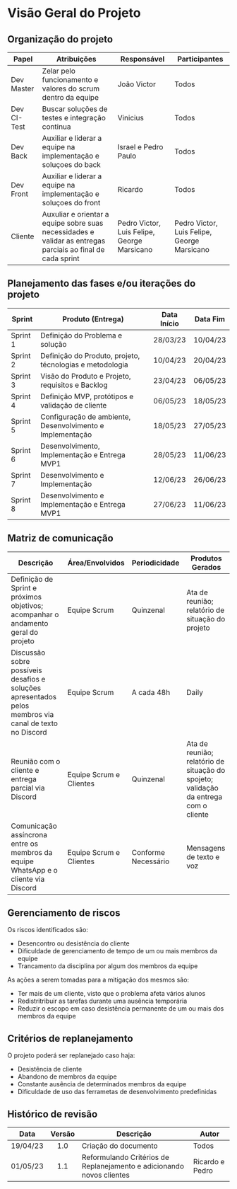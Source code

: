 # Visão Geral do Projeto

## Organização do projeto
| Papel       | Atribuições                                                                                                 | Responsável                                 | Participantes                               |
| ----------- | ----------------------------------------------------------------------------------------------------------- | ------------------------------------------- | ------------------------------------------- |
| Dev Master  | Zelar pelo funcionamento e valores do scrum dentro da equipe                                                | João Victor                                 | Todos                                       |
| Dev CI-Test | Buscar soluções de testes e integração continua                                                             | Vinicius                                    | Todos                                       |
| Dev Back    | Auxiliar e liderar a equipe na implementação e soluçoes do back                                             | Israel e Pedro Paulo                        | Todos                                       |
| Dev Front   | Auxiliar e liderar a equipe na implementação e soluçoes do front                                            | Ricardo                                     | Todos                                       |
| Cliente     | Auxuliar e orientar a equipe sobre suas necessidades e validar as entregas parciais ao final de cada sprint | Pedro Victor, Luis Felipe, George Marsicano | Pedro Victor, Luis Felipe, George Marsicano |


## Planejamento das fases e/ou iterações do projeto
| Sprint   | Produto (Entrega)                                         | Data Início | Data Fim |
| -------- | --------------------------------------------------------- | :---------: | :------: |
| Sprint 1 | Definição do Problema e solução                           |  28/03/23   | 10/04/23 |
| Sprint 2 | Definição do Produto, projeto, técnologias e metodologia  |  10/04/23   | 20/04/23 |
| Sprint 3 | Visão do Produto e Projeto, requisitos e Backlog          |  23/04/23   | 06/05/23 |
| Sprint 4 | Definição MVP, protótipos e validação de cliente          |  06/05/23   | 18/05/23 |
| Sprint 5 | Configuração de ambiente, Desenvolvimento e Implementação |  18/05/23   | 27/05/23 |
| Sprint 6 | Desenvolvimento, Implementação e Entrega MVP1             |  28/05/23   | 11/06/23 |
| Sprint 7 | Desenvolvimento e Implementação                           |  12/06/23   | 26/06/23 |
| Sprint 8 | Desenvolvimento e Implementação e Entrega MVP1            |  27/06/23   | 11/06/23 |


## Matriz de comunicação
| Descrição                                                                                              | Área/Envolvidos         | Periodicidade       | Produtos Gerados                                                                             |
| ------------------------------------------------------------------------------------------------------ | ----------------------- | ------------------- | -------------------------------------------------------------------------------------------- |
| Definição de Sprint e próximos objetivos;<br> acompanhar o andamento geral do projeto                  | Equipe Scrum            | Quinzenal           | Ata de reunião;<br> relatório de situação do projeto                                         |
| Discussão sobre possíveis desafios e soluções apresentados pelos membros via canal de texto no Discord | Equipe Scrum            | A cada 48h          | Daily                                                                                        |
| Reunião com o cliente e entrega parcial via Discord                                                    | Equipe Scrum e Clientes | Quinzenal           | Ata de reunião;<br> relatório de situação do spojeto;<br> validação da entrega com o cliente |
| Comunicação assíncrona entre os membros da equipe WhatsApp e o cliente via Discord                     | Equipe Scrum e Clientes | Conforme Necessário | Mensagens de texto e voz                                                                     |


## Gerenciamento de riscos
Os riscos identificados são:

- Desencontro ou desistência do cliente
- Dificuldade de gerenciamento de tempo de um ou mais membros da equipe
- Trancamento da disciplina por algum dos membros da equipe

As ações a serem tomadas para a mitigação dos mesmos são:

- Ter mais de um cliente, visto que o problema afeta vários alunos
- Redistritribuir as tarefas durante uma ausência temporária
- Reduzir o escopo em caso desistência permanente de um ou mais dos membros da equipe


## Critérios de replanejamento
O projeto poderá ser replanejado caso haja:

- Desistência de cliente
- Abandono de membros da equipe
- Constante ausência de determinados membros da equipe
- Dificuldade de uso das ferrametas de desenvolvimento predefinidas


## Histórico de revisão
|   Data   | Versão | Descrição                                                             | Autor           |
| :------: | :----: | --------------------------------------------------------------------- | --------------- |
| 19/04/23 |  1.0   | Criação do documento                                                  | Todos           |
| 01/05/23 |  1.1   | Reformulando Critérios de Replanejamento e adicionando novos clientes | Ricardo e Pedro |